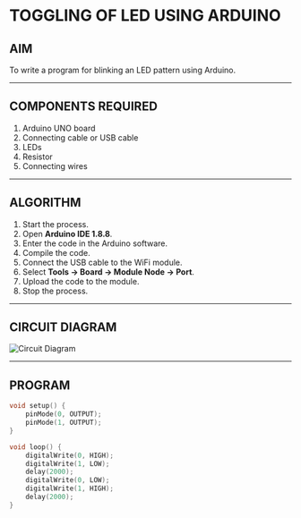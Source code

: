 # TOGGLING OF LED USING ARDUINO

## AIM
To write a program for blinking an LED pattern using Arduino.

---

## COMPONENTS REQUIRED
1. Arduino UNO board  
2. Connecting cable or USB cable  
3. LEDs  
4. Resistor  
5. Connecting wires  

---

## ALGORITHM
1. Start the process.  
2. Open **Arduino IDE 1.8.8**.  
3. Enter the code in the Arduino software.  
4. Compile the code.  
5. Connect the USB cable to the WiFi module.  
6. Select **Tools → Board → Module Node → Port**.  
7. Upload the code to the module.  
8. Stop the process.  

---

## CIRCUIT DIAGRAM
![Circuit Diagram](../images/Glowing%20Green%20%26%20Blue%20LED%20with%202-second%20delay.png)


---

## PROGRAM
```cpp
void setup() {
    pinMode(0, OUTPUT);
    pinMode(1, OUTPUT);
}

void loop() {
    digitalWrite(0, HIGH);
    digitalWrite(1, LOW);
    delay(2000);
    digitalWrite(0, LOW);
    digitalWrite(1, HIGH);
    delay(2000);
}
